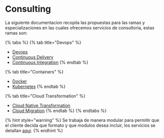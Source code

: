 # Consulting

La siguiente documentacion  recopila las propuestas para las ramas y especializaciones  en las cuales ofrecemos servicios de consultoria, estas ramas son:



{% tabs %}
{% tab title="Devops" %}
* [Devops](devops/devops/)
* [Continuous Delivery](continuous-delivery/)
* [Continuous Integration](continuous-integration/)
{% endtab %}

{% tab title="Containers" %}
* [Docker](containers/docker/)
* [Kubernetes](containers/kubernetes.md)
{% endtab %}

{% tab title="Cloud Transformation" %}
* [Cloud Native Transformation](cloud-transformation/cloud-native-transformation.md)
* [Cloud Migration](cloud-transformation/cloud-migration.md)
{% endtab %}
{% endtabs %}

{% hint style="warning" %}
Se trabaja de manera modular para permitir que el cliente decida que formato y que modulos desea incluir,  los servicios se detallan [aqui](info/descripcion-de-modulos-y-paquetes.md).
{% endhint %}



